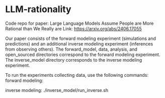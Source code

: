 # LLM-rationality
Code repo for paper: Large Language Models Assume People are More Rational than We Really are
Link: https://arxiv.org/abs/2406.17055

Our paper consists of the forward modeling experiment (simulations and predictions) and an additional inverse modeling experiment (inferences from observing others). 
The forward_model, data, analysis, and open_sourced directories correspond to the forward modeling experiment. The inverse_model directory corresponds to the inverse modeling experiment. 

To run the experiments collecting data, use the following commands:
forward modeling: 

inverse modeling: 
./inverse_model/run_inverse.sh
